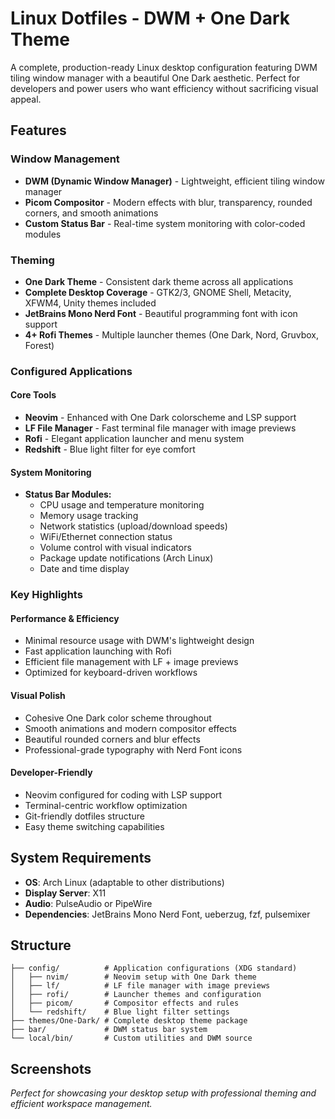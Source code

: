 # Linux Dotfiles - DWM + One Dark Theme

A complete, production-ready Linux desktop configuration featuring DWM tiling window manager with a beautiful One Dark aesthetic. Perfect for developers and power users who want efficiency without sacrificing visual appeal.

## Features

### **Window Management**
- **DWM (Dynamic Window Manager)** - Lightweight, efficient tiling window manager
- **Picom Compositor** - Modern effects with blur, transparency, rounded corners, and smooth animations
- **Custom Status Bar** - Real-time system monitoring with color-coded modules

### **Theming**
- **One Dark Theme** - Consistent dark theme across all applications
- **Complete Desktop Coverage** - GTK2/3, GNOME Shell, Metacity, XFWM4, Unity themes included
- **JetBrains Mono Nerd Font** - Beautiful programming font with icon support
- **4+ Rofi Themes** - Multiple launcher themes (One Dark, Nord, Gruvbox, Forest)

### **Configured Applications**

#### **Core Tools**
- **Neovim** - Enhanced with One Dark colorscheme and LSP support
- **LF File Manager** - Fast terminal file manager with image previews
- **Rofi** - Elegant application launcher and menu system
- **Redshift** - Blue light filter for eye comfort

#### **System Monitoring**
- **Status Bar Modules:**
  - CPU usage and temperature monitoring
  - Memory usage tracking
  - Network statistics (upload/download speeds)
  - WiFi/Ethernet connection status
  - Volume control with visual indicators
  - Package update notifications (Arch Linux)
  - Date and time display

### **Key Highlights**

#### **Performance & Efficiency**
- Minimal resource usage with DWM's lightweight design
- Fast application launching with Rofi
- Efficient file management with LF + image previews
- Optimized for keyboard-driven workflows

#### **Visual Polish**
- Cohesive One Dark color scheme throughout
- Smooth animations and modern compositor effects
- Beautiful rounded corners and blur effects
- Professional-grade typography with Nerd Font icons

#### **Developer-Friendly**
- Neovim configured for coding with LSP support
- Terminal-centric workflow optimization
- Git-friendly dotfiles structure
- Easy theme switching capabilities

## **System Requirements**

- **OS**: Arch Linux (adaptable to other distributions)
- **Display Server**: X11
- **Audio**: PulseAudio or PipeWire
- **Dependencies**: JetBrains Mono Nerd Font, ueberzug, fzf, pulsemixer

## **Structure**

```
├── config/          # Application configurations (XDG standard)
│   ├── nvim/        # Neovim setup with One Dark theme
│   ├── lf/          # LF file manager with image previews
│   ├── rofi/        # Launcher themes and configuration
│   ├── picom/       # Compositor effects and rules
│   └── redshift/    # Blue light filter settings
├── themes/One-Dark/ # Complete desktop theme package
├── bar/             # DWM status bar system
└── local/bin/       # Custom utilities and DWM source
```

## **Screenshots**

*Perfect for showcasing your desktop setup with professional theming and efficient workspace management.*
